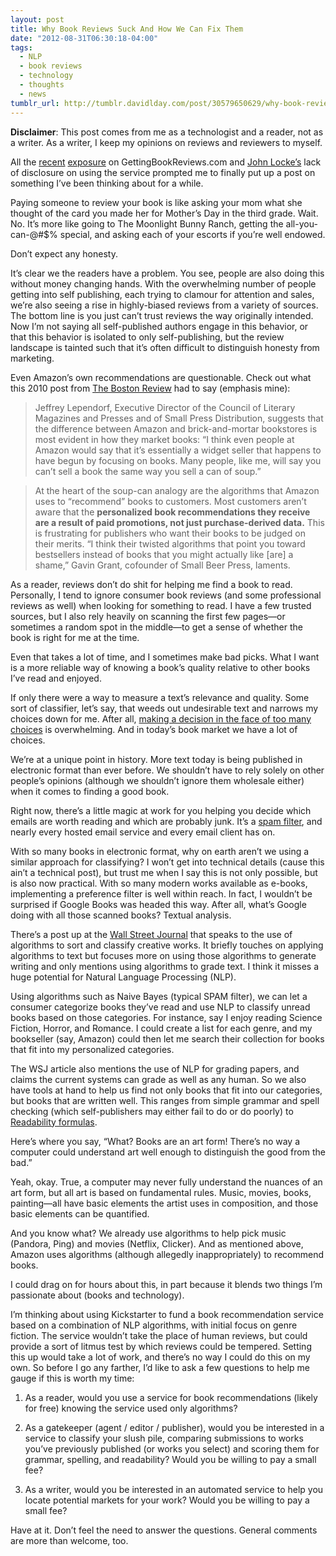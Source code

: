 ```yaml
---
layout: post
title: Why Book Reviews Suck And How We Can Fix Them
date: "2012-08-31T06:30:18-04:00"
tags:
  - NLP
  - book reviews
  - technology
  - thoughts
  - news
tumblr_url: http://tumblr.davidlday.com/post/30579650629/why-book-reviews-suck-and-how-we-can-fix-them
---
```


**Disclaimer**: This post comes from me as a technologist and a reader, not as a
writer. As a writer, I keep my opinions on reviews and reviewers to myself.

All the
[recent](http://www.nytimes.com/2012/08/26/business/book-reviewers-for-hire-meet-a-demand-for-online-raves.html)
[exposure](http://www.theatlantic.com/technology/archive/2012/08/will-paid-reviews-bite-amazon-back/261582/)
on GettingBookReviews.com and
[John Locke’s](http://janefriedman.com/2012/08/28/extra-ether-buying-book-reviews-still-admire-john-locke/)
lack of disclosure on using the service prompted me to finally put up a post on
something I’ve been thinking about for a while.

Paying someone to review your book is like asking your mom what she thought of
the card you made her for Mother’s Day in the third grade. Wait. No. It’s more
like going to The Moonlight Bunny Ranch, getting the all-you-can-@#$% special,
and asking each of your escorts if you’re well endowed.

Don’t expect any honesty.

It’s clear we the readers have a problem. You see, people are also doing this
without money changing hands. With the overwhelming number of people getting
into self publishing, each trying to clamour for attention and sales, we’re also
seeing a rise in highly-biased reviews from a variety of sources. The bottom
line is you just can’t trust reviews the way originally intended. Now I’m not
saying all self-published authors engage in this behavior, or that this behavior
is isolated to only self-publishing, but the review landscape is tainted such
that it’s often difficult to distinguish honesty from marketing.

Even Amazon’s own recommendations are questionable. Check out what this 2010
post from
[The Boston Review](http://www.bostonreview.net/BR35.6/roychoudhuri.php) had to
say (emphasis mine):

> Jeffrey Lependorf, Executive Director of the Council of Literary Magazines and
> Presses and of Small Press Distribution, suggests that the difference between
> Amazon and brick-and-mortar bookstores is most evident in how they market
> books: “I think even people at Amazon would say that it’s essentially a widget
> seller that happens to have begun by focusing on books. Many people, like me,
> will say you can’t sell a book the same way you sell a can of soup.”

> At the heart of the soup-can analogy are the algorithms that Amazon uses to
> “recommend” books to customers. Most customers aren’t aware that the
> **personalized book recommendations they receive are a result of paid
> promotions, not just purchase-derived data.** This is frustrating for
> publishers who want their books to be judged on their merits. “I think their
> twisted algorithms that point you toward bestsellers instead of books that you
> might actually like [are] a shame,” Gavin Grant, cofounder of Small Beer
> Press, laments.

As a reader, reviews don’t do shit for helping me find a book to read.
Personally, I tend to ignore consumer book reviews (and some professional
reviews as well) when looking for something to read. I have a few trusted
sources, but I also rely heavily on scanning the first few pages—or sometimes a
random spot in the middle—to get a sense of whether the book is right for me at
the time.

Even that takes a lot of time, and I sometimes make bad picks. What I want is a
more reliable way of knowing a book’s quality relative to other books I’ve read
and enjoyed.

If only there were a way to measure a text’s relevance and quality. Some sort of
classifier, let’s say, that weeds out undesirable text and narrows my choices
down for me. After all,
[making a decision in the face of too many choices](http://en.wikipedia.org/wiki/The_Paradox_of_Choice:_Why_More_Is_Less)
is overwhelming. And in today’s book market we have a lot of choices.

We’re at a unique point in history. More text today is being published in
electronic format than ever before. We shouldn’t have to rely solely on other
people’s opinions (although we shouldn’t ignore them wholesale either) when it
comes to finding a good book.

Right now, there’s a little magic at work for you helping you decide which
emails are worth reading and which are probably junk. It’s a
[spam filter](http://en.wikipedia.org/wiki/Bayesian_spam_filtering), and nearly
every hosted email service and every email client has on.

With so many books in electronic format, why on earth aren’t we using a similar
approach for classifying? I won’t get into technical details (cause this ain’t a
technical post), but trust me when I say this is not only possible, but is also
now practical. With so many modern works available as e-books, implementing a
preference filter is well within reach. In fact, I wouldn’t be surprised if
Google Books was headed this way. After all, what’s Google doing with all those
scanned books? Textual analysis.

There’s a post up at the
[Wall Street Journal](http://online.wsj.com/article/SB10000872396390444375104577591304277229534.html)
that speaks to the use of algorithms to sort and classify creative works. It
briefly touches on applying algorithms to text but focuses more on using those
algorithms to generate writing and only mentions using algorithms to grade text.
I think it misses a huge potential for Natural Language Processing (NLP).

Using algorithms such as Naive Bayes (typical SPAM filter), we can let a
consumer categorize books they’ve read and use NLP to classify unread books
based on those categories. For instance, say I enjoy reading Science Fiction,
Horror, and Romance. I could create a list for each genre, and my bookseller
(say, Amazon) could then let me search their collection for books that fit into
my personalized categories.

The WSJ article also mentions the use of NLP for grading papers, and claims the
current systems can grade as well as any human. So we also have tools at hand to
help us find not only books that fit into our categories, but books that are
written well. This ranges from simple grammar and spell checking (which
self-publishers may either fail to do or do poorly) to
[Readability formulas](http://en.wikipedia.org/wiki/Readability#The_popular_readability_formulas).

Here’s where you say, “What? Books are an art form! There’s no way a computer
could understand art well enough to distinguish the good from the bad.”

Yeah, okay. True, a computer may never fully understand the nuances of an art
form, but all art is based on fundamental rules. Music, movies, books,
painting—all have basic elements the artist uses in composition, and those basic
elements can be quantified.

And you know what? We already use algorithms to help pick music (Pandora, Ping)
and movies (Netflix, Clicker). And as mentioned above, Amazon uses algorithms
(although allegedly inappropriately) to recommend books.

I could drag on for hours about this, in part because it blends two things I’m
passionate about (books and technology).

I’m thinking about using Kickstarter to fund a book recommendation service based
on a combination of NLP algorithms, with initial focus on genre fiction. The
service wouldn’t take the place of human reviews, but could provide a sort of
litmus test by which reviews could be tempered. Setting this up would take a lot
of work, and there’s no way I could do this on my own. So before I go any
farther, I’d like to ask a few questions to help me gauge if this is worth my
time:

1. As a reader, would you use a service for book recommendations (likely for
   free) knowing the service used only algorithms?

2. As a gatekeeper (agent / editor / publisher), would you be interested in a
   service to classify your slush pile, comparing submissions to works you’ve
   previously published (or works you select) and scoring them for grammar,
   spelling, and readability? Would you be willing to pay a small fee?

3. As a writer, would you be interested in an automated service to help you
   locate potential markets for your work? Would you be willing to pay a small
   fee?

Have at it. Don’t feel the need to answer the questions. General comments are
more than welcome, too.
